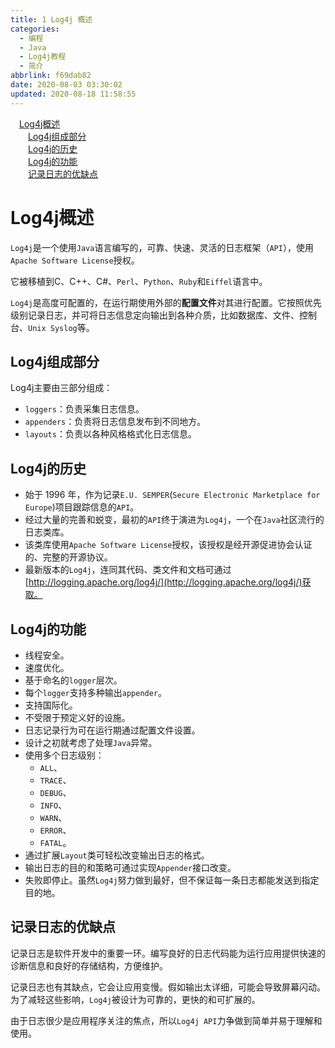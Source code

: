 ```yaml
---
title: 1 Log4j 概述
categories:
  - 编程
  - Java
  - Log4j教程
  - 简介
abbrlink: f69dab82
date: 2020-08-03 03:30:02
updated: 2020-08-18 11:58:55
---
```

<div id='my_toc'><a href="/blog/f69dab82/#Log4j概述" class="header_1">Log4j概述</a>&nbsp;<br><a href="/blog/f69dab82/#Log4j组成部分" class="header_2">Log4j组成部分</a>&nbsp;<br><a href="/blog/f69dab82/#Log4j的历史" class="header_2">Log4j的历史</a>&nbsp;<br><a href="/blog/f69dab82/#Log4j的功能" class="header_2">Log4j的功能</a>&nbsp;<br><a href="/blog/f69dab82/#记录日志的优缺点" class="header_2">记录日志的优缺点</a>&nbsp;<br></div>
<style>.header_1{margin-left: 1em;}.header_2{margin-left: 2em;}.header_3{margin-left: 3em;}.header_4{margin-left: 4em;}.header_5{margin-left: 5em;}.header_6{margin-left: 6em;}</style>
<!--more-->
<script>if (navigator.platform.search('arm')==-1){document.getElementById('my_toc').style.display = 'none';}var e,p = document.getElementsByTagName('p');while (p.length>0) {e = p[0];e.parentElement.removeChild(e);}</script>

<!--end-->
# Log4j概述
`Log4j`是一个使用`Java`语言编写的，可靠、快速、灵活的日志框架（`API`），使用`Apache Software License`授权。

它被移植到C、C++、C#、`Perl`、`Python`、`Ruby`和`Eiffel`语言中。

`Log4j`是高度可配置的，在运行期使用外部的**配置文件**对其进行配置。它按照优先级别记录日志，并可将日志信息定向输出到各种介质，比如数据库、文件、控制台、`Unix Syslog`等。
## Log4j组成部分
Log4j主要由三部分组成：
- `loggers`：负责采集日志信息。
- `appenders`：负责将日志信息发布到不同地方。
- `layouts`：负责以各种风格格式化日志信息。

## Log4j的历史
- 始于 1996 年，作为记录`E.U. SEMPER`(`Secure Electronic Marketplace for Europe`)项目跟踪信息的`API`。
- 经过大量的完善和蜕变，最初的`API`终于演进为`Log4j`，一个在`Java`社区流行的日志类库。
- 该类库使用`Apache Software License`授权，该授权是经开源促进协会认证的、完整的开源协议。
- 最新版本的`Log4j`，连同其代码、类文件和文档可通过[http://logging.apache.org/log4j/](http://logging.apache.org/log4j/)获取。

## Log4j的功能
- 线程安全。
- 速度优化。
- 基于命名的`logger`层次。
- 每个`logger`支持多种输出`appender`。
- 支持国际化。
- 不受限于预定义好的设施。
- 日志记录行为可在运行期通过配置文件设置。
- 设计之初就考虑了处理`Java`异常。
- 使用多个日志级别：
  - `ALL`、
  - `TRACE`、
  - `DEBUG`、
  - `INFO`、
  - `WARN`、
  - `ERROR`、
  - `FATAL`。
- 通过扩展`Layout`类可轻松改变输出日志的格式。
- 输出日志的目的和策略可通过实现`Appender`接口改变。
- 失败即停止。虽然`Log4j`努力做到最好，但不保证每一条日志都能发送到指定目的地。

## 记录日志的优缺点
记录日志是软件开发中的重要一环。编写良好的日志代码能为运行应用提供快速的诊断信息和良好的存储结构，方便维护。

记录日志也有其缺点，它会让应用变慢。假如输出太详细，可能会导致屏幕闪动。为了减轻这些影响，`Log4j`被设计为可靠的，更快的和可扩展的。

由于日志很少是应用程序关注的焦点，所以`Log4j API`力争做到简单并易于理解和使用。
